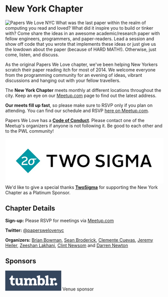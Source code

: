 # New York Chapter

![Papers We Love NYC](http://photos1.meetupstatic.com/photos/event/a/7/0/0/600_358182752.jpeg) What was the last paper within the realm of computing you read and loved? What did it inspire you to build or tinker with? Come share the ideas in an awesome academic/research paper with fellow engineers, programmers, and paper-readers. Lead a session and show off code that you wrote that implements these ideas or just give us the lowdown about the paper (because of HARD MATH!). Otherwise, just come, listen, and discuss.

As the original Papers We Love chapter, we've been helping New Yorkers scratch their paper reading itch for most of 2014. We welcome everyone from the programming community for an evening of ideas, vibrant discussions and hanging out with your fellow travellers.

The **New York Chapter** meets monthly at different locations throughout the city. Keep an eye on our [Meetup.com](http://www.meetup.com/papers-we-love/) page to find out the latest address.

**Our meets fill up fast**, so please make sure to RSVP only if you plan on attending. You can find our schedule and RSVP [here on Meetup.com](http://www.meetup.com/papers-we-love/).

Papers We Love has a **[Code of Conduct](https://github.com/papers-we-love/papers-we-love/blob/master/CODE_OF_CONDUCT.md)**. Please contact one of the Meetup's organizers if anyone is not following it. Be good to each other and to the PWL community!

<div class="sponsor-platinum">
    <a href="https://www.twosigma.com/" class="sponsor-platinum"><img src="/images/TwoSigma_RGB.jpg" class="sponsor-platinum" alt="TwoSigma" title="TwoSigma - Platinum Sponsor of Papers We Love NYC" /></a>
  <span class="sponsor-platinum-text">
    We'd like to give a special thanks <strong><a href="https://www.twosigma.com/">TwoSigma</a></strong> for supporting the New York Chapter as a Platinum Sponsor.
  </span>
</div>

## Chapter Details

**Sign-up:** Please RSVP for meetings via <a href="http://www.meetup.com/papers-we-love/">Meetup.com</a>

**Twitter:** <a href="https://twitter.com/paperswelovenyc">@paperswelovenyc</a>

**Organizers:** <a href="mailto:bowmanb@gmail.com">Brian Bowman</a>, <a href="https://github.com/hakutsuru">Sean Broderick</a>, <a href="https://twitter.com/CuevasClemente">Clemente Cuevas</a>, <a href="https://twitter.com/jeremyheiler">Jeremy Heiler</a>, <a href="https://twitter.com/zeeshanlakhani">Zeeshan Lakhani</a>, <a href="https://twitter.com/clint_newsom">Clint Newsom</a> and <a href="https://twitter.com/d_run">Darren Newton</a>

## Sponsors

<p class="sponsor">
  <a href="http://engineering.tumblr.com"><img src="/images/tumblr_logotype_white_blue_64.png" class="sponsor" /></a> Venue sponsor
</p>
